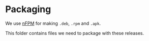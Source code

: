# Packaging

We use [nFPM](https://nfpm.goreleaser.com/) for making `.deb`, `.rpm` and `.apk`.

This folder contains files we need to package with these releases.
